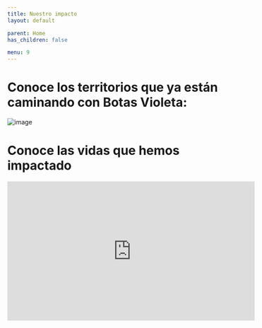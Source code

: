 ```yaml
---
title: Nuestro impacto
layout: default

parent: Home
has_children: false

menu: 9
---
```


# Conoce los territorios que ya están caminando con Botas Violeta:

![image](https://github.com/user-attachments/assets/50b0a8fd-35d6-41d0-b491-d683cc59ebbb)

# Conoce las vidas que hemos impactado
<iframe width="560" height="315" src="https://www.youtube.com/watch?v=YcC9LlqaXNI&list=PLcu7i8O7xP2v17UShsUf9nb0C7w1P9f6v&index=4&ab_channel=PNUDECUADOR" frameborder="0" allow="accelerometer; autoplay; clipboard-write; encrypted-media; gyroscope; picture-in-picture" allowfullscreen></iframe>
